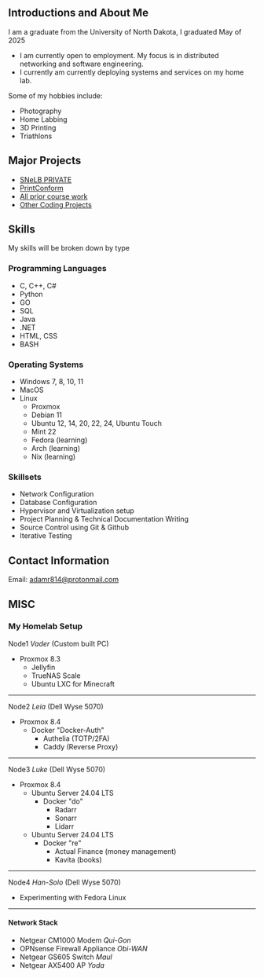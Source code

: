 ## Introductions and About Me
I am a graduate from the University of North Dakota, I graduated May of 2025
- I am currently open to employment. My focus is in distributed networking and software engineering.
- I currently am currently deploying systems and services on my home lab.

Some of my hobbies include:
- Photography
- Home Labbing
- 3D Printing
- Triathlons

## Major Projects
- [SNeLB PRIVATE](https://github.com/Intelligent-Network-Solutions/SNeLB)
- [PrintConform](https://github.com/adamr814/College_Course_Code/tree/main/CSCI%20463/Print-Conform-main)
- [All prior course work](https://github.com/adamr814/College_Course_Code)
- [Other Coding Projects](https://github.com/adamr814/OtherCodingProjects)

## Skills
My skills will be broken down by type
### Programming Languages
- C, C++, C#
- Python
- GO
- SQL
- Java
- .NET
- HTML, CSS
- BASH
### Operating Systems
- Windows 7, 8, 10, 11
- MacOS
- Linux
  - Proxmox
  - Debian 11
  - Ubuntu 12, 14, 20, 22, 24, Ubuntu Touch
  - Mint 22
  - Fedora (learning)
  - Arch (learning)
  - Nix (learning)
### Skillsets
- Network Configuration
- Database Configuration
- Hypervisor and Virtualization setup
- Project Planning & Technical Documentation Writing
- Source Control using Git & Github
- Iterative Testing

## Contact Information
Email: adamr814@protonmail.com

## MISC
### My Homelab Setup
Node1 *Vader* (Custom built PC)
- Proxmox 8.3
  - Jellyfin
  - TrueNAS Scale
  - Ubuntu LXC for Minecraft
---
Node2 *Leia* (Dell Wyse 5070)
- Proxmox 8.4
  - Docker "Docker-Auth"
     - Authelia (TOTP/2FA)
     - Caddy (Reverse Proxy)
---
Node3 *Luke* (Dell Wyse 5070)
- Proxmox 8.4
  - Ubuntu Server 24.04 LTS
    - Docker "do"
      - Radarr
      - Sonarr
      - Lidarr
  - Ubuntu Server 24.04 LTS
    - Docker "re"
      - Actual Finance (money management)
      - Kavita (books)
---  
Node4 *Han-Solo* (Dell Wyse 5070)
- Experimenting with Fedora Linux
---
#### Network Stack
- Netgear CM1000 Modem *Qui-Gon*
- OPNsense Firewall Appliance *Obi-WAN*
- Netgear GS605 Switch *Maul*
- Netgear AX5400 AP *Yoda*
